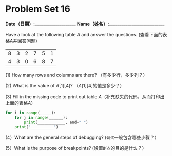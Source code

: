 # Problem Set 16
**Date（日期）**:____________________   **Name（姓名）**:___________________________

Have a look at the following table $A$ and answer the questions. (查看下面的表格A并回答问题）

<table>
  <tbody>
    <tr>
      <td>8</td>
      <td>3</td>
      <td>2</td>
      <td>7</td>
      <td>5</td>
      <td>1</td>
    </tr>
    <tr>
      <td>4</td>
      <td>3</td>
      <td>0</td>
      <td>6</td>
      <td>8</td>
      <td>7</td>
    </tr>
  </tbody>
</table>

(1) How many rows and columns are there?  （有多少行，多少列？）

(2) What is the value of $A[1][4]$?  （$A[1][4]$的值是多少？）

(3) Fill in the missing code to print out table $A$（补充缺失的代码，从而打印出上面的表格$A$）

```python
for i in range(_____):
    for j in range(______):
        print(____________, end=" ")
    print("__________")
```

(4）What are the general steps of debugging? (`调试`一般包含哪些步骤？）

(5）What is the purpose of breakpoints? (设置`断点`的目的是什么？）


